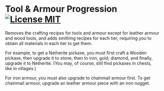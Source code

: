 # Tool & Armour Progression [![License MIT](https://img.shields.io/github/license/NicholasDJM/mc-datapacks)](https://github.com/NicholasDJM/mc-datapacks/blob//LICENSE)
Removes the crafting recipes for tools and armour except for leather armour and wood tools, and adds smithing recipes for each tier, requiring you to obtain all materials in each tier to get them.

For example, to get a Netherite pickaxe, you must first craft a Wooden pickaxe, then upgrade it to stone, then to iron, gold, diamond, and finally, upgrade it to Netherite. (You may, of course, still find pickaxes in chests, like in villages.)

For iron armour, you must also upgrade to chainmail armour first. To get chainmail armour, upgrade an leather armour piece with an iron nugget.
